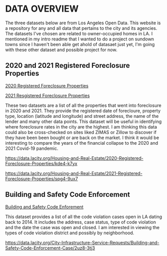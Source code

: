 # DATA OVERVIEW
The three datasets below are from Los Angeles Open Data. This website is a repository for any and all data that pertains to the city and its agencies. The datasets I've chosen are related to owner-occupied homes in LA. I mentioned in my intro readme that I wanted to do a project on sundown towns since I haven't been able get ahold of datasaet just yet, I'm going with these other dataset and possible project for now. 

## 2020 and 2021 Registered Foreclosure Properties

[2020 Registered Foreclosure Properties](https://github.com/jessica-m04/up206a-jessica/blob/main/DATA_WINTER22/2020%20Registered%20Foreclosure%20Properties.geojson)

[2021 Resgistered Foreclosure Properties](https://github.com/jessica-m04/up206a-jessica/blob/main/DATA_WINTER22/2021%20Registered%20Foreclosure%20Properties.geojson)

These two datasets are a list of all the properties that went into foreclosure in 2020 and 2021. They provide the registered date of forecloure, property type, location (latitude and longitude) and  street address, the name of the lender and many other data points. This dataset will be useful in identifying where foreclosure rates in the city are the highest. I am thinking this data could also be cross-checked on sites liked ZIMAS or Zillow to discover if they have been been bought or are back on the market. I think it would be interesting to compare the years of the financial collapse to the 2020 and 2021 Covid-19 pandemic. 

https://data.lacity.org/Housing-and-Real-Estate/2020-Registered-Foreclosure-Properties/kde4-k7yx

https://data.lacity.org/Housing-and-Real-Estate/2021-Registered-Foreclosure-Properties/spg4-9ux7

## Building and Safety Code Enforcement

[Building and Safety Code Enforement](https://github.com/jessica-m04/up206a-jessica/blob/main/DATA_WINTER22/Building_and_Safety_Code_Enforcement_Case.csv)

This dataset provides a list of all the code violation cases open in LA dating back to 2014. It includes the address, case status, type of code violation and the date the case was open and closed. I am interested in viewing the types of code violation district and possibly by neighborhood.

https://data.lacity.org/City-Infrastructure-Service-Requests/Building-and-Safety-Code-Enforcement-Case/2uz8-3tj3
